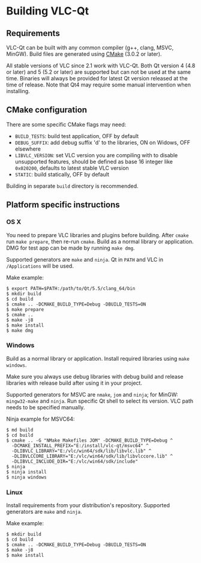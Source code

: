 # Building VLC-Qt

## Requirements
VLC-Qt can be built with any common compiler (g++, clang, MSVC, MinGW).
Build files are generated using [CMake](http://www.cmake.org) (3.0.2 or later).

All stable versions of VLC since 2.1 work with VLC-Qt.
Both Qt version 4 (4.8 or later) and 5 (5.2 or later) are supported but
can not be used at the same time. Binaries will always be provided for latest Qt version
released at the time of release. Note that Qt4 may require some manual intervention
when installing.

## CMake configuration
There are some specific CMake flags may need:

 * `BUILD_TESTS`: build test application, OFF by default
 * `DEBUG_SUFFIX`: add debug suffix 'd' to the libraries, ON on Widows, OFF elsewhere
 * `LIBVLC_VERSION`: set VLC version you are compiling with to disable unsupported
 	features, should be defined as base 16 integer like `0x020200`, defaults to
 	latest stable VLC version
 * `STATIC`: build statically, OFF by default

Building in separate `build` directory is recommended.

## Platform specific instructions
### OS X
You need to prepare VLC libraries and plugins before building. After `cmake` run
`make prepare`, then re-run `cmake`. Build as a normal library or application.
DMG for test app can be made by running `make dmg`.

Supported generators are `make` and `ninja`.
Qt in `PATH` and VLC in `/Applications` will be used.

Make example:
```
$ export PATH=$PATH:/path/to/Qt/5.5/clang_64/bin
$ mkdir build
$ cd build
$ cmake .. -DCMAKE_BUILD_TYPE=Debug -DBUILD_TESTS=ON
$ make prepare
$ cmake ..
$ make -j8
$ make install
$ make dmg
```

### Windows
Build as a normal library or application. Install required libraries using
`make windows`.

Make sure you always use debug libraries with debug build and release libraries
with release build after using it in your project.

Supported generators for MSVC are `nmake`, `jom` and `ninja`;
for MinGW: `mingw32-make` and `ninja`.
Run specific Qt shell to select its version. VLC path needs to be specified manually.

Ninja example for MSVC64:
```
$ md build
$ cd build
$ cmake .. -G "NMake Makefiles JOM" -DCMAKE_BUILD_TYPE=Debug ^
  -DCMAKE_INSTALL_PREFIX="E:/install/vlc-qt/msvc64" ^
  -DLIBVLC_LIBRARY="E:/vlc/win64/sdk/lib/libvlc.lib" ^
  -DLIBVLCCORE_LIBRARY="E:/vlc/win64/sdk/lib/libvlccore.lib" ^
  -DLIBVLC_INCLUDE_DIR="E:/vlc/win64/sdk/include"
$ ninja
$ ninja install
$ ninja windows
```

### Linux
Install requirements from your distribution's repository.
Supported generators are `make` and `ninja`.

Make example:
```
$ mkdir build
$ cd build
$ cmake .. -DCMAKE_BUILD_TYPE=Debug -DBUILD_TESTS=ON
$ make -j8
$ make install
```
